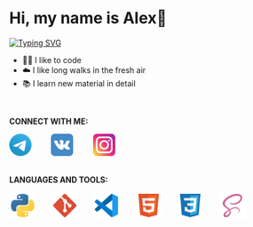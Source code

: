 <h1>Hi, my name is Alex👋</h1>

[![Typing SVG](https://readme-typing-svg.demolab.com?font=Manrope&weight=700&size=30&pause=1000&color=4B8BBE&background=FFFFDD00&width=435&lines=I'm+a+Python+Developer)](https://git.io/typing-svg)

- 👨‍💻 I like to code
- ☁️ I like long walks in the fresh air
- 📚 I learn new material in detail

<br />

**CONNECT WITH ME:**

<div style="display: flex;">
	<a href="https://t.me/agluzhin"><img src="img/telegram-icon.svg" style="width: 40px; height: 40px;" /></a>&nbsp; &nbsp; &nbsp; &nbsp; &nbsp;<a href="https://vk.com/a.luzhin999"><img src="img/vk-icon.svg" style="width: 40px; height: 40px;" /></a>&nbsp; &nbsp; &nbsp; &nbsp; &nbsp;<a href="https://www.instagram.com/agluzhin"><img src="img/instagram-icon.svg" style="width: 40px; height: 40px;" /></a>
</div>

<br />

**LANGUAGES AND TOOLS:**

<div style="display: flex;">
	<img src="img/python-icon.svg" style="width: 48px; height: 48px;" />&nbsp; &nbsp; &nbsp; &nbsp;<img src="img/git-icon.svg" style="width: 48px; height: 48px;" />&nbsp; &nbsp; &nbsp; &nbsp;<img src="img/vscode-icon.svg" style="width: 48px; height: 48px;" />&nbsp; &nbsp; &nbsp; &nbsp;<img src="img/html-icon.svg" style="width: 48px; height: 48px;" /> &nbsp; &nbsp; &nbsp; &nbsp;<img src="img/css-icon.svg" style="width: 48px; height: 48px;" /> &nbsp; &nbsp; &nbsp; &nbsp;<img src="img/sass-icon.svg" style="width: 48px; height: 48px;" />
</div>
